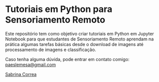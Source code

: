 # Tutoriais em Python para Sensoriamento Remoto

Este repositório tem como objetivo criar tutoriais em Python em Jupyter Notebook para que estudantes de Sensoriamento Remoto aprendam na prática algumas tarefas básicas desde o download de imagens até processamento de imagens e classificação.

Caso tenha alguma dúvida, pode entrar em contato comigo: paeslemesa@gmail.com


<script src="https://platform.linkedin.com/badges/js/profile.js" async defer type="text/javascript"></script>
<div class="badge-base LI-profile-badge" data-locale="en_US" data-size="medium" data-theme="light" data-type="VERTICAL" data-vanity="paeslemesa" data-version="v1"><a class="badge-base__link LI-simple-link" href="https://br.linkedin.com/in/paeslemesa?trk=profile-badge">Sabrina Correa</a></div>
              
